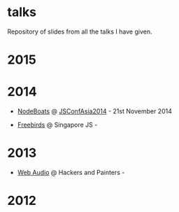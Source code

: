 talks
=====

Repository of slides from all the talks I have given.

# 2015

<!-- [Adventures in scheduling, buffers and parameters](http://notthetup.github.io/talks/wac-paper) @ [Web Audio Conference](wac.ircam.fr/index.html)-->

# 2014

- [NodeBoats](http://notthetup.github.io/talks/nodeboats) @ [JSConfAsia2014](http://2014.jsconf.asia/) - 21st November 2014

- [Freebirds](http://notthetup.github.io/talks/freebirds) @ Singapore JS -

# 2013

- [Web Audio](http://notthetup.github.io/talks/webaudio) @ Hackers and Painters -


# 2012
